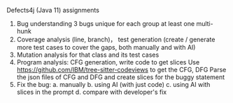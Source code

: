 Defects4j (Java 11) assignments


1. Bug understanding
  3 bugs unique for each group
    at least one multi-hunk
2. Coverage analysis (line, branch)， test generation (create / generate more test cases to cover the gaps, both manually and with AI)
3. Mutation analysis for that class and its test cases 
4. Program analysis: CFG generation, write code to get slices
  Use https://github.com/IBM/tree-sitter-codeviews to get the CFG, DFG
  Parse the json files of CFG and DFG and create slices for the buggy statement
5. Fix the bug: 
  a. manually
  b. using AI (with just code)
  c. using AI with slices in the prompt
  d. compare with developer's fix
